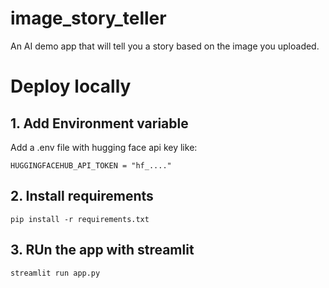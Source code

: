 # image_story_teller
An AI demo app that will tell you a story based on the image you uploaded.

# Deploy locally

## 1. Add Environment variable
Add a .env file with hugging face api key like:
```
HUGGINGFACEHUB_API_TOKEN = "hf_...."
```

## 2. Install requirements
```
pip install -r requirements.txt
```

## 3. RUn the app with streamlit
```
streamlit run app.py
```